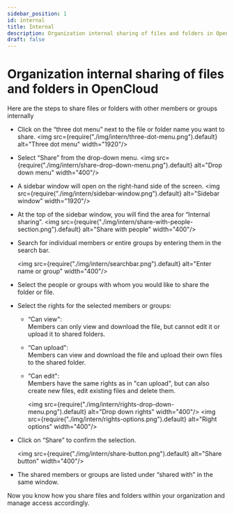 ```yaml
---
sidebar_position: 1
id: internal
title: Internal
description: Organization internal sharing of files and folders in OpenCloud
draft: false
---
```


# Organization internal sharing of files and folders in OpenCloud

Here are the steps to share files or folders with other members or groups internally

- Click on the “three dot menu” next to the file or folder name you want to share.
  <img src={require("./img/intern/three-dot-menu.png").default} alt="Three dot menu" width="1920"/>

- Select “Share” from the drop-down menu.
  <img src={require("./img/intern/share-drop-down-menu.png").default} alt="Drop down menu" width="400"/>

- A sidebar window will open on the right-hand side of the screen.
  <img src={require("./img/intern/sidebar-window.png").default} alt="Sidebar window" width="1920"/>

- At the top of the sidebar window, you will find the area for “Internal sharing”.
  <img src={require("./img/intern/share-with-people-section.png").default} alt="Share with people" width="400"/>
- Search for individual members or entire groups by entering them in the search bar.

  <img src={require("./img/intern/searchbar.png").default} alt="Enter name or group" width="400"/>

- Select the people or groups with whom you would like to share the folder or file.

- Select the rights for the selected members or groups:
  - “Can view":  
    Members can only view and download the file, but cannot edit it or upload it to shared folders.
  - “Can upload":  
    Members can view and download the file and upload their own files to the shared folder.
  - “Can edit":  
    Members have the same rights as in "can upload", but can also create new files, edit existing files and delete them.

    <img src={require("./img/intern/rights-drop-down-menu.png").default} alt="Drop down rights" width="400"/>
    <img src={require("./img/intern/rights-options.png").default} alt="Right options" width="400"/>

- Click on “Share” to confirm the selection.

  <img src={require("./img/intern/share-button.png").default} alt="Share button" width="400"/>

- The shared members or groups are listed under “shared with” in the same window.

Now you know how you share files and folders within your organization and manage access accordingly.

